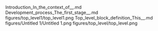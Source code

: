 Introduction_In_the_context_of__.md
Development_process_The_first_stage__.md
figures/top_level1/top_level1.png
Top_level_block_definition_This__.md
figures/Untitled 1/Untitled 1.png
figures/top_level/top_level.png